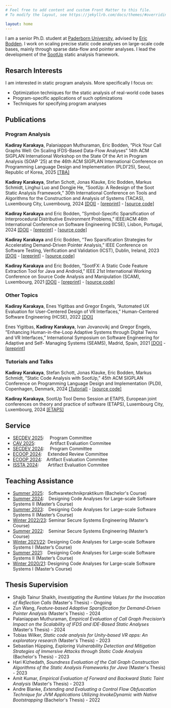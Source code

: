 ```yaml
---
# Feel free to add content and custom Front Matter to this file.
# To modify the layout, see https://jekyllrb.com/docs/themes/#overriding-theme-defaults

layout: home
---
```


I am a senior Ph.D. student at [Paderborn University](https://www.hni.uni-paderborn.de/en/sse/), advised by [Eric Bodden](https://bodden.de). I work on scaling precise static code analyses on large-scale code bases, mainly through sparse data-flow and pointer analyses. I lead the development of the [SootUp](https://github.com/soot-oss/SootUp) static analysis framework.

## Resarch Interests

I am interested in static program analysis. More specifically I focus on:

- Optimization techniques for the static analysis of real-world code bases
- Program-specific applications of such optimizations
- Techniques for specifying program analyses

## Publications

### Program Analysis

**Kadiray Karakaya**, Palaniappan Muthuraman, Eric Bodden, ”Pick Your Call Graphs Well: On Scaling IFDS-Based Data-Flow Analyses” 14th ACM SIGPLAN International Workshop on the State Of the Art in Program Analysis (SOAP ’25) at the 46th ACM SIGPLAN International Conference on Programming Language Design and Implementation (PLDI’25), Seoul, Republic of Korea, 2025 [[TBA]](#)

**Kadiray Karakaya**, Stefan Schott, Jonas Klauke, Eric Bodden, Markus Schmidt, Linghui Luo and Dongjie He, ”SootUp: A Redesign of the Soot Static Analysis Framework,” 30th International Conference on Tools and Algorithms for the Construction and Analysis of Systems (TACAS), Luxembourg City, Luxembourg, 2024 [[DOI]](https://link.springer.com/chapter/10.1007/978-3-031-57246-3_13) - [[preprint]](https://github.com/soot-oss/SootUp/blob/develop/docs/SootUp-paper.pdf) - [[source code]](https://github.com/soot-oss/SootUp/)

**Kadiray Karakaya** and Eric Bodden, ”Symbol-Specific Sparsification of Interprocedural Distributive Environment Problems,” IEEE/ACM 46th International Conference on Software Engineering (ICSE), Lisbon, Portugal, 2024 [[DOI]](https://doi.org/10.1145/3597503.3639092) - [[preprint]](https://arxiv.org/abs/2401.14813) - [[source code]](https://github.com/secure-software-engineering/SparseIDE)

**Kadiray Karakaya** and Eric Bodden, ”Two Sparsification Strategies for Accelerating Demand-Driven Pointer Analysis,” IEEE Conference on Software Testing, Verification and Validation (ICST), Dublin, Ireland, 2023 [[DOI]](10.1109/ICST57152.2023.00036) - [[preprint]](https://www.bodden.de/pubs/kb23sparsification.pdf) - [[source code]](https://github.com/secure-software-engineering/SparseBoomerang)

**Kadiray Karakaya** and Eric Bodden, ”SootFX: A Static Code Feature Extraction Tool for Java and Android,” IEEE 21st International Working Conference on Source Code Analysis and Manipulation (SCAM), Luxembourg, 2021 [[DOI]](https://doi.org/10.1109/SCAM52516.2021.00030) - [[preprint]](https://github.com/secure-software-engineering/SootFX/blob/main/paper_preprint.pdf) - [[source code]](https://github.com/secure-software-engineering/SootFX)

### Other Topics

**Kadiray Karakaya**, Enes Yigitbas and Gregor Engels, ”Automated UX Evaluation for User-Centered Design of VR Interfaces,” Human-Centered Software Engineering (HCSE), 2022 [[DOI]](https://doi.org/10.1007/978-3-031-14785-2_9)

Enes Yigitbas, **Kadiray Karakaya**, Ivan Jovanovikj and Gregor Engels, ”Enhancing Human-in-the-Loop Adaptive Systems through Digital Twins and VR Interfaces,” International Symposium on Software Engineering for Adaptive and Self- Managing Systems (SEAMS), Madrid, Spain, 2021 [[DOI]](https://doi.ieeecomputersociety.org/10.1109/SEAMS51251.2021.00015) - [[preprint]](https://arxiv.org/pdf/2103.10804.pdf)

### Tutorials and Talks

**Kadiray Karakaya**, Stefan Schott, Jonas Klauke, Eric Bodden, Markus Schmidt, ”Static Code Analysis with SootUp,” 45th ACM SIGPLAN Conference on Programming Language Design and Implementation (PLDI), Copenhagen, Denmark, 2024 [[Tutorial]](https://pldi24.sigplan.org/details/pldi-2024-tutorials/4/Static-Code-Analysis-with-SootUp) - [[source code]](https://github.com/soot-oss/SootUp-Tutorial)

**Kadiray Karakaya**, SootUp Tool Demo Session at ETAPS, European joint conferences on theory and practice of software (ETAPS), Luxembourg City, Luxembourg, 2024 [[ETAPS]](https://etaps.org/2024/daily/pdf/daily6.pdf)

## Service

- [SECDEV 2025](https://secdev.ieee.org/2025/program-committee/):  Program Committee
- [CAV 2025](https://conferences.i-cav.org/2025/artifact/):    Artifact Evaluation Commitee
- [SECDEV 2024](https://secdev.ieee.org/2024/program-committee/):  Program Committee
- [ECOOP 2024](https://2024.ecoop.org/track/ecoop-2024-papers):  Extended Review Committee
- [ECOOP 2024](https://2024.ecoop.org/track/ecoop-2024-artifact-evaluation): Artifact Evaluation Commitee
- [ISSTA 2024](https://2024.issta.org/track/issta-2024-artifact-evaluation):  Artifact Evaluation Commitee

## Teaching Assistance

- [Summer 2025](https://www.hni.uni-paderborn.de/sse/lehre/swtpra): Soft­wa­re­tech­nik­prak­ti­kum (Bachelor's Course)
- [Summer 2024](https://www.hni.uni-paderborn.de/sse/lehre/deca2): Designing Code Analyses for Large-scale Software Systems II (Master’s Course)
- [Summer 2023](https://www.hni.uni-paderborn.de/sse/lehre/designing-code-analyses-for-large-scale-software-systems-2-deca-2-ss2023/): Designing Code Analyses for Large-scale Software Systems II (Master’s Course)
- [Winter 2022/23](https://www.hni.uni-paderborn.de/sse/lehre/seminar-secure-systems-engineering-ws-20222023/): Seminar Secure Systems Engineering (Master’s Course)
- [Summer 2022](https://www.hni.uni-paderborn.de/sse/lehre/secure-software-engineering-ss2022/): Seminar Secure Systems Engineering (Master’s Course)
- [Winter 2021/22](https://www.hni.uni-paderborn.de/sse/lehre/vorlesungsarchiv/ws-202122/designing-code-analyses-for-large-scale-software-systems-deca-ws20212022/): Designing Code Analyses for Large-scale Software Systems I (Master’s Course)
- [Summer 2021](https://www.hni.uni-paderborn.de/sse/lehre/vorlesungsarchiv/ss-2021/designing-code-analyses-for-large-scale-software-systems-2-deca-2-ss2021/): Designing Code Analyses for Large-scale Software Systems II (Master’s Course)
- [Winter 2020/21](https://www.hni.uni-paderborn.de/sse/lehre/vorlesungsarchiv/ws-20202021/deca/): Designing Code Analyses for Large-scale Software Systems I (Master’s Course)

## Thesis Supervision

- Shajib Tainur Shaikh, *Investigating the Runtime Values for the Invocation of Reflection Calls* (Master's Thesis) - Ongoing
- Zun Wang, *Feature-based Adaptive Sparsification for Demand-Driven Pointer Analysis* (Master's Thesis) - 2024
- Palaniappan Muthuraman, *Empirical Evaluation of Call Graph Precision’s Impact on the Scalability
of IFDS and IDE-Based Static Analyses* (Master's Thesis) - 2024
- Tobias Wilker, *Static code analysis for Unity-based VR apps: An exploratory research* (Master's Thesis) - 2023
- Sebastian Hüpping, *Exploring Vulnerability Detection and Mitigation Strategies of Immersive Attacks through Static Code Analysis* (Bachelor's Thesis) - 2023
- Hari Kizhedath, *Soundness Evaluation of the Call Graph Construction Algorithms of the Static Analysis Frameworks for Java* (Master's Thesis) - 2023
- Amit Kumar, *Empirical Evaluation of Forward and Backward Static Taint Analysis* (Master's Thesis) - 2023
- Andre Blanke, *Extending and Evaluating a Control Flow Obfuscation Technique for JVM Applications Utilizing InvokeDynamic with Native Bootstrapping* (Bachelor's Thesis) - 2022

